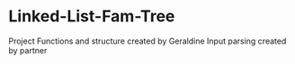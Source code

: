 # Linked-List-Fam-Tree
Project 
Functions and structure created by Geraldine
Input parsing created by partner
